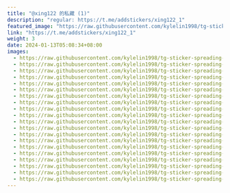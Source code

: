 ```yaml
---
title: "@xing122 的私藏 (1)"
description: "regular: https://t.me/addstickers/xing122_1"
featured_image: "https://raw.githubusercontent.com/kylelin1998/tg-sticker-spreading-worldwide-images/main/img/bfe9fd99-6a45-48c6-ac49-b522bf86660c.jpg"
link: "https://t.me/addstickers/xing122_1"
weight: 3
date: 2024-01-13T05:08:34+08:00
images:
  - https://raw.githubusercontent.com/kylelin1998/tg-sticker-spreading-worldwide-images/main/img/bfe9fd99-6a45-48c6-ac49-b522bf86660c.jpg
  - https://raw.githubusercontent.com/kylelin1998/tg-sticker-spreading-worldwide-images/main/img/cdeb4f16-0b79-43fd-b994-21378975b6a6.jpg
  - https://raw.githubusercontent.com/kylelin1998/tg-sticker-spreading-worldwide-images/main/img/64c74af9-574a-477c-bd9c-d523729bda12.jpg
  - https://raw.githubusercontent.com/kylelin1998/tg-sticker-spreading-worldwide-images/main/img/da8ac09b-ab87-4425-8417-d580c4ecce2b.jpg
  - https://raw.githubusercontent.com/kylelin1998/tg-sticker-spreading-worldwide-images/main/img/439f5ef6-3776-4a0b-87b8-054e960d3ecb.jpg
  - https://raw.githubusercontent.com/kylelin1998/tg-sticker-spreading-worldwide-images/main/img/aa999dde-660f-4ced-a2ab-ef05be615916.jpg
  - https://raw.githubusercontent.com/kylelin1998/tg-sticker-spreading-worldwide-images/main/img/a4c2365b-dec1-4445-91d6-0baad1d0e2c1.jpg
  - https://raw.githubusercontent.com/kylelin1998/tg-sticker-spreading-worldwide-images/main/img/215fd694-7737-43a3-9e18-cf2b8863abd6.jpg
  - https://raw.githubusercontent.com/kylelin1998/tg-sticker-spreading-worldwide-images/main/img/19b4f649-90d5-42e0-8154-061083d53655.jpg
  - https://raw.githubusercontent.com/kylelin1998/tg-sticker-spreading-worldwide-images/main/img/f3853b95-a348-4326-9e65-94f25d4a5045.jpg
  - https://raw.githubusercontent.com/kylelin1998/tg-sticker-spreading-worldwide-images/main/img/3562a757-10ca-4a88-ad11-6b4fef9cac34.jpg
  - https://raw.githubusercontent.com/kylelin1998/tg-sticker-spreading-worldwide-images/main/img/9409a9e0-5c01-4d30-9e72-f7a6d4f62c38.jpg
  - https://raw.githubusercontent.com/kylelin1998/tg-sticker-spreading-worldwide-images/main/img/400d0634-da2c-4466-8169-92def2059afc.jpg
  - https://raw.githubusercontent.com/kylelin1998/tg-sticker-spreading-worldwide-images/main/img/20c6bfd4-43a1-41a2-8bb4-baaf7225be9c.jpg
  - https://raw.githubusercontent.com/kylelin1998/tg-sticker-spreading-worldwide-images/main/img/5f3f3886-b508-4022-b0ac-a37a41c89224.jpg
  - https://raw.githubusercontent.com/kylelin1998/tg-sticker-spreading-worldwide-images/main/img/b3fdc9e6-6af3-4551-aa42-6b62cc0b9c00.jpg
  - https://raw.githubusercontent.com/kylelin1998/tg-sticker-spreading-worldwide-images/main/img/d36852db-9868-4e88-ad91-03ee3722f2f6.jpg
  - https://raw.githubusercontent.com/kylelin1998/tg-sticker-spreading-worldwide-images/main/img/4672c90a-9bf7-4370-b55a-be1a6b49cf61.jpg
  - https://raw.githubusercontent.com/kylelin1998/tg-sticker-spreading-worldwide-images/main/img/167827ed-fb59-4568-ad1d-72af487e38a0.jpg
  - https://raw.githubusercontent.com/kylelin1998/tg-sticker-spreading-worldwide-images/main/img/ecf6b120-e9c3-4290-831a-8b862ce28a82.jpg
---
```

